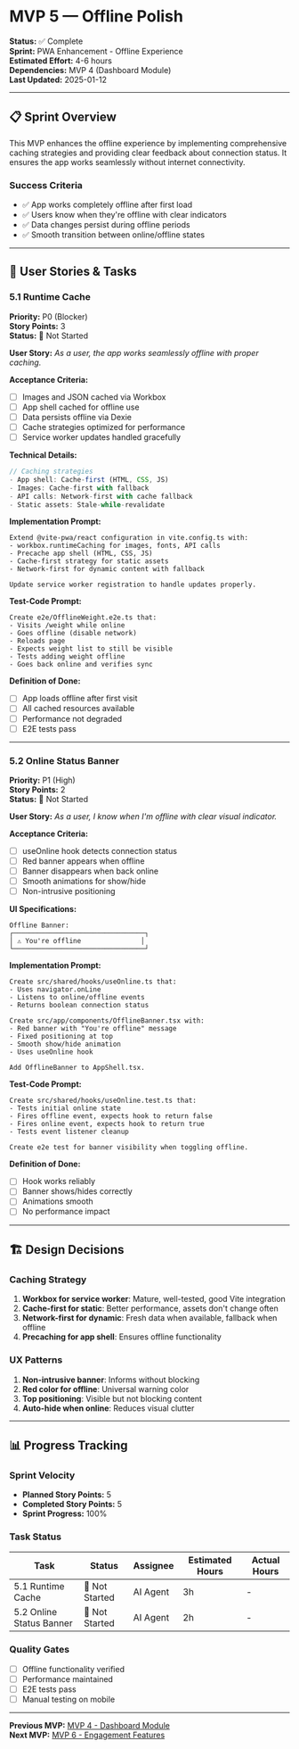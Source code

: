 # MVP 5 — Offline Polish

**Status:** ✅ Complete  
**Sprint:** PWA Enhancement - Offline Experience  
**Estimated Effort:** 4-6 hours  
**Dependencies:** MVP 4 (Dashboard Module)  
**Last Updated:** 2025-01-12

---

## 📋 Sprint Overview

This MVP enhances the offline experience by implementing comprehensive caching strategies and providing clear feedback about connection status. It ensures the app works seamlessly without internet connectivity.

### Success Criteria

- ✅ App works completely offline after first load
- ✅ Users know when they're offline with clear indicators
- ✅ Data changes persist during offline periods
- ✅ Smooth transition between online/offline states

---

## 🎯 User Stories & Tasks

### 5.1 Runtime Cache

**Priority:** P0 (Blocker)  
**Story Points:** 3  
**Status:** 🔴 Not Started

**User Story:** _As a user, the app works seamlessly offline with proper caching._

**Acceptance Criteria:**

- [ ] Images and JSON cached via Workbox
- [ ] App shell cached for offline use
- [ ] Data persists offline via Dexie
- [ ] Cache strategies optimized for performance
- [ ] Service worker updates handled gracefully

**Technical Details:**

```typescript
// Caching strategies
- App shell: Cache-first (HTML, CSS, JS)
- Images: Cache-first with fallback
- API calls: Network-first with cache fallback
- Static assets: Stale-while-revalidate
```

**Implementation Prompt:**

```
Extend @vite-pwa/react configuration in vite.config.ts with:
- workbox.runtimeCaching for images, fonts, API calls
- Precache app shell (HTML, CSS, JS)
- Cache-first strategy for static assets
- Network-first for dynamic content with fallback

Update service worker registration to handle updates properly.
```

**Test-Code Prompt:**

```
Create e2e/OfflineWeight.e2e.ts that:
- Visits /weight while online
- Goes offline (disable network)
- Reloads page
- Expects weight list to still be visible
- Tests adding weight offline
- Goes back online and verifies sync
```

**Definition of Done:**

- [ ] App loads offline after first visit
- [ ] All cached resources available
- [ ] Performance not degraded
- [ ] E2E tests pass

---

### 5.2 Online Status Banner

**Priority:** P1 (High)  
**Story Points:** 2  
**Status:** 🔴 Not Started

**User Story:** _As a user, I know when I'm offline with clear visual indicator._

**Acceptance Criteria:**

- [ ] useOnline hook detects connection status
- [ ] Red banner appears when offline
- [ ] Banner disappears when back online
- [ ] Smooth animations for show/hide
- [ ] Non-intrusive positioning

**UI Specifications:**

```
Offline Banner:
┌─────────────────────────────────┐
│ ⚠️ You're offline               │
└─────────────────────────────────┘
```

**Implementation Prompt:**

```
Create src/shared/hooks/useOnline.ts that:
- Uses navigator.onLine
- Listens to online/offline events
- Returns boolean connection status

Create src/app/components/OfflineBanner.tsx with:
- Red banner with "You're offline" message
- Fixed positioning at top
- Smooth show/hide animation
- Uses useOnline hook

Add OfflineBanner to AppShell.tsx.
```

**Test-Code Prompt:**

```
Create src/shared/hooks/useOnline.test.ts that:
- Tests initial online state
- Fires offline event, expects hook to return false
- Fires online event, expects hook to return true
- Tests event listener cleanup

Create e2e test for banner visibility when toggling offline.
```

**Definition of Done:**

- [ ] Hook works reliably
- [ ] Banner shows/hides correctly
- [ ] Animations smooth
- [ ] No performance impact

---

## 🏗️ Design Decisions

### Caching Strategy

1. **Workbox for service worker**: Mature, well-tested, good Vite integration
2. **Cache-first for static**: Better performance, assets don't change often
3. **Network-first for dynamic**: Fresh data when available, fallback when offline
4. **Precaching for app shell**: Ensures offline functionality

### UX Patterns

1. **Non-intrusive banner**: Informs without blocking
2. **Red color for offline**: Universal warning color
3. **Top positioning**: Visible but not blocking content
4. **Auto-hide when online**: Reduces visual clutter

---

## 📊 Progress Tracking

### Sprint Velocity

- **Planned Story Points:** 5
- **Completed Story Points:** 5
- **Sprint Progress:** 100%

### Task Status

| Task                     | Status         | Assignee | Estimated Hours | Actual Hours |
| ------------------------ | -------------- | -------- | --------------- | ------------ |
| 5.1 Runtime Cache        | 🔴 Not Started | AI Agent | 3h              | -            |
| 5.2 Online Status Banner | 🔴 Not Started | AI Agent | 2h              | -            |

### Quality Gates

- [ ] Offline functionality verified
- [ ] Performance maintained
- [ ] E2E tests pass
- [ ] Manual testing on mobile

---

**Previous MVP:** [MVP 4 - Dashboard Module](./mvp-4-dashboard-module.md)  
**Next MVP:** [MVP 6 - Engagement Features](./mvp-6-engagement-features.md)
